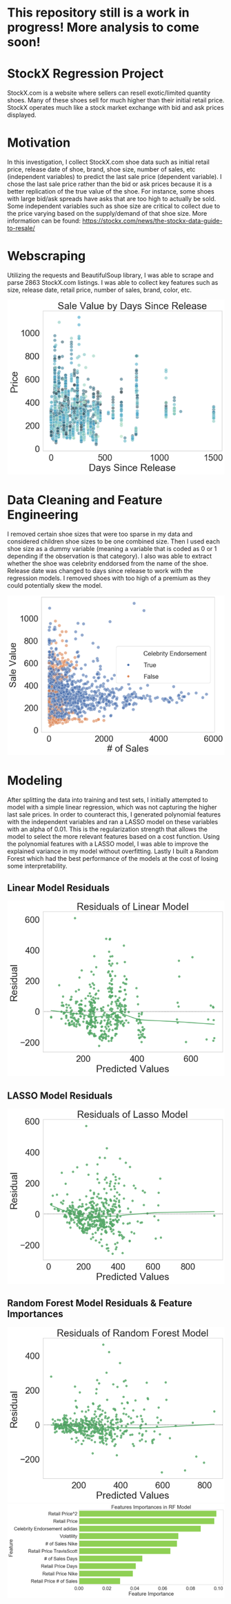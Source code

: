 # This repository still is a work in progress! More analysis to come soon!

# StockX Regression Project
StockX.com is a website where sellers can resell exotic/limited quantity shoes. Many of these shoes sell for much higher than their initial retail price. StockX operates much like a stock market exchange with bid and ask prices displayed.

# Motivation
In this investigation, I collect StockX.com shoe data such as initial retail price, release date of shoe, brand, shoe size, number of sales, etc (independent variables) to predict the last sale price (dependent variable). I chose the last sale price rather than the bid or ask prices because it is a better replication of the true value of the shoe. For instance, some shoes with large bid/ask spreads have asks that are too high to actually be sold. Some independent variables such as shoe size are critical to collect due to the price varying based on the supply/demand of that shoe size. More information can be found: https://stockx.com/news/the-stockx-data-guide-to-resale/ 

# Webscraping
Utilizing the requests and BeautifulSoup library, I was able to scrape and parse 2863 StockX.com listings. I was able to collect key features such as size, release date, retail price, number of sales, brand, color, etc.

![](images/Picture4.png)

# Data Cleaning and Feature Engineering
I removed certain shoe sizes that were too sparse in my data and considered children shoe sizes to be one combined size. Then I used each shoe size as a dummy variable (meaning a variable that is coded as 0 or 1 depending if the observation is that category). I also was able to extract whether the shoe was celebrity enddorsed from the name of the shoe. Release date was changed to days since release to work with the regression models. I removed shoes with too high of a premium as they could potentially skew the model.

![](images/Picture1.png)

# Modeling
After splitting the data into training and test sets, I initially attempted to model with a simple linear regression, which was not capturing the higher last sale prices. In order to counteract this, I generated polynomial features with the independent variables and ran a LASSO model on these variables with an alpha of 0.01. This is the regularization strength that allows the model to select the more relevant features based on a cost function. Using the polynomial features with a LASSO model, I was able to improve the explained variance in my model without overfitting. Lastly I built a Random Forest which had the best performance of the models at the cost of losing some interpretability.

## Linear Model Residuals
![](images/simplelinear.png)

## LASSO Model Residuals
![](images/lasso.png)

## Random Forest Model Residuals & Feature Importances
![](images/randomforest.png)
![](images/FeatureImportanceGraph.png)
